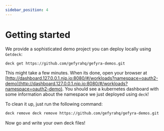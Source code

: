 ```yaml
---
sidebar_position: 4
---
```


# Getting started

We provide a sophisticated demo project you can deploy locally using `Getdeck`:

```bash
deck get https://github.com/gefyrahq/gefyra-demos.git
```

This might take a few minutes. When its done, open your browser at
[http://dashboard.127.0.0.1.nip.io:8080/#/workloads?namespace=oauth2-demo](http://dashboard.127.0.0.1.nip.io:8080/#/workloads?namespace=oauth2-demo).
You should see a kubernetes dashboard with some information about the namespace
we just deployed using `deck`!

To clean it up, just run the following command:

```bash
deck remove deck remove https://github.com/gefyrahq/gefyra-demos.git
```

Now go and write your own deck files!
